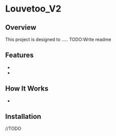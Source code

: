 # Louvetoo_V2

## Overview

This project is designed to ..... TODO:Write readme

## Features

-
-

## How It Works

-

## Installation

//TODO
